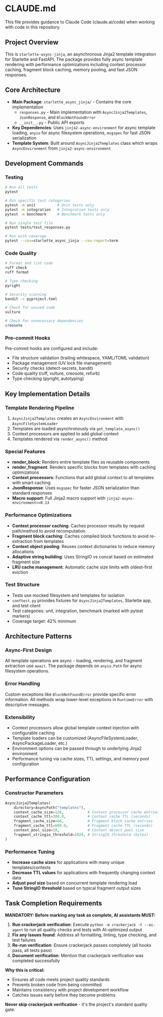 # CLAUDE.md

This file provides guidance to Claude Code (claude.ai/code) when working with code in this repository.

## Project Overview

This is `starlette-async-jinja`, an asynchronous Jinja2 template integration for Starlette and FastAPI. The package provides fully async template rendering with performance optimizations including context processor caching, fragment block caching, memory pooling, and fast JSON responses.

## Core Architecture

- **Main Package**: `starlette_async_jinja/` - Contains the core implementation
  - `responses.py` - Main implementation with `AsyncJinja2Templates`, `JsonResponse`, and `BlockNotFoundError`
  - `__init__.py` - Public API exports
- **Key Dependencies**: Uses `jinja2-async-environment` for async template loading, `anyio` for async filesystem operations, `msgspec` for fast JSON serialization
- **Template System**: Built around `AsyncJinja2Templates` class which wraps `AsyncEnvironment` from `jinja2-async-environment`

## Development Commands

### Testing
```bash
# Run all tests
pytest

# Run specific test categories
pytest -m unit          # Unit tests only
pytest -m integration   # Integration tests only
pytest -m benchmark     # Benchmark tests only

# Run single test file
pytest tests/test_responses.py

# Run with coverage
pytest --cov=starlette_async_jinja --cov-report=term
```

### Code Quality
```bash
# Format and lint code
ruff check
ruff format

# Type checking
pyright

# Security scanning
bandit -c pyproject.toml

# Check for unused code
vulture

# Check for unnecessary dependencies
creosote
```

### Pre-commit Hooks
Pre-commit hooks are configured and include:
- File structure validation (trailing whitespace, YAML/TOML validation)
- Package management (UV lock file management)
- Security checks (detect-secrets, bandit)
- Code quality (ruff, vulture, creosote, refurb)
- Type checking (pyright, autotyping)

## Key Implementation Details

### Template Rendering Pipeline
1. `AsyncJinja2Templates` creates an `AsyncEnvironment` with `AsyncFileSystemLoader`
2. Templates are loaded asynchronously via `get_template_async()`
3. Context processors are applied to add global context
4. Templates rendered via `render_async()` method

### Special Features
- **render_block**: Renders entire template files as reusable components
- **render_fragment**: Renders specific blocks from templates with caching optimizations
- **Context processors**: Functions that add global context to all templates with smart caching
- **JsonResponse**: Uses `msgspec` for faster JSON serialization than standard responses
- **Macro support**: Full Jinja2 macro support with `jinja2-async-environment>=0.13`

### Performance Optimizations
- **Context processor caching**: Caches processor results by request path/method to avoid recomputation
- **Fragment block caching**: Caches compiled block functions to avoid re-extraction from templates
- **Context object pooling**: Reuses context dictionaries to reduce memory allocations
- **Adaptive string building**: Uses StringIO vs concat based on estimated fragment size
- **LRU cache management**: Automatic cache size limits with oldest-first eviction

### Test Structure
- Tests use mocked filesystem and templates for isolation
- `conftest.py` provides fixtures for `AsyncJinja2Templates`, Starlette app, and test client
- Test categories: unit, integration, benchmark (marked with pytest markers)
- Coverage target: 42% minimum

## Architecture Patterns

### Async-First Design
All template operations are async - loading, rendering, and fragment extraction use `await`. The package depends on `anyio.Path` for async filesystem operations.

### Error Handling
Custom exceptions like `BlockNotFoundError` provide specific error information. All methods wrap lower-level exceptions in `RuntimeError` with descriptive messages.

### Extensibility
- Context processors allow global template context injection with configurable caching
- Template loaders can be customized (AsyncFileSystemLoader, AsyncPackageLoader, etc.)
- Environment options can be passed through to underlying Jinja2 environment
- Performance tuning via cache sizes, TTL settings, and memory pool configuration

## Performance Configuration

### Constructor Parameters
```python
AsyncJinja2Templates(
    directory=AsyncPath("templates"),
    context_cache_size=128,           # Context processor cache entries
    context_cache_ttl=300.0,          # Context cache TTL (seconds)
    fragment_cache_size=64,           # Fragment block cache entries
    fragment_cache_ttl=600.0,         # Fragment cache TTL (seconds)
    context_pool_size=10,             # Context object pool size
    fragment_stringio_threshold=1024, # StringIO threshold (bytes)
)
```

### Performance Tuning
- **Increase cache sizes** for applications with many unique templates/contexts
- **Decrease TTL values** for applications with frequently changing context data
- **Adjust pool size** based on concurrent template rendering load
- **Tune StringIO threshold** based on typical fragment output sizes

## Task Completion Requirements

**MANDATORY: Before marking any task as complete, AI assistants MUST:**

1. **Run crackerjack verification**: Execute `python -m crackerjack -t --ai-agent` to run all quality checks and tests with AI-optimized output
2. **Fix any issues found**: Address all formatting, linting, type checking, and test failures
3. **Re-run verification**: Ensure crackerjack passes completely (all hooks pass, all tests pass)
4. **Document verification**: Mention that crackerjack verification was completed successfully

**Why this is critical:**
- Ensures all code meets project quality standards
- Prevents broken code from being committed
- Maintains consistency with project development workflow
- Catches issues early before they become problems

**Never skip crackerjack verification** - it's the project's standard quality gate.
